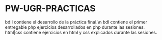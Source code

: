 # PW-UGR-PRACTICAS
bdII contiene el desarrollo de la práctica final.\n
bdI contiene el primer entregable
php ejercicios desarrollados en php durante las sesiones.
html|css contiene ejercicios en html y css explicados durante las sesiones.

